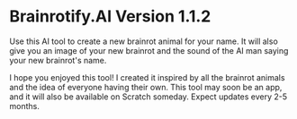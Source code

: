 # Brainrotify.AI Version 1.1.2
Use this AI tool to create a new brainrot animal for your name. It will also give you an image of your new brainrot and the sound of the AI man saying your new brainrot's name.

I hope you enjoyed this tool! I created it inspired by all the brainrot animals and the idea of everyone having their own. This tool may soon be an app, and it will also be available on Scratch someday. Expect updates every 2-5 months.
